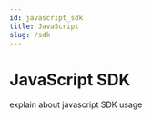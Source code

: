 ```yaml
---
id: javascript_sdk
title: JavaScript
slug: /sdk
---
```


# JavaScript SDK

explain about javascript SDK usage
